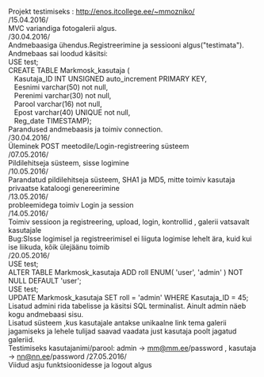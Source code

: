 Projekt testimiseks : <a style='color blue;' href=http://enos.itcollege.ee/~mmozniko/index.php>http://enos.itcollege.ee/~mmozniko/</a><br />
/15.04.2016/<br />
MVC variandiga fotogalerii algus.<br />
/30.04.2016/<br />
Andmebaasiga ühendus.Registreerimine ja sessiooni algus("testimata").<br />
Andmebaas sai loodud käsitsi:<br />
USE test;<br />
CREATE TABLE Markmosk_kasutaja (<br />
&nbsp;&nbsp;&nbsp;Kasutaja_ID INT UNSIGNED auto_increment PRIMARY KEY,<br />
&nbsp;&nbsp;&nbsp;Eesnimi varchar(50) not null,<br />
&nbsp;&nbsp;&nbsp;Perenimi varchar(30) not null, <br />
&nbsp;&nbsp;&nbsp;Parool varchar(16) not null, <br />
&nbsp;&nbsp;&nbsp;Epost varchar(40) UNIQUE not null,<br /> 
&nbsp;&nbsp;&nbsp;Reg_date TIMESTAMP);<br />
Parandused andmebaasis ja toimiv connection. <br />
/30.04.2016/<br />
Üleminek POST meetodile/Login-registreering süsteem<br />
/07.05.2016/<br />
Pildilehitseja süsteem, sisse logimine<br />
/10.05.2016/<br />
Parandatud pildilehitseja süsteem, SHA1 ja MD5, mitte toimiv kasutaja privaatse kataloogi genereerimine<br />
/13.05.2016/<br />
probleemidega toimiv Login ja session <br />
/14.05.2016/<br />
Toimiv sessioon ja registreering, upload, login, kontrollid , galerii vatsavalt kasutajale<br />
Bug:SIsse logimisel ja registreerimisel ei liiguta logimise lehelt ära, kuid kui ise liikuda, kõik ülejäänu toimib<br />
/20.05.2016/<br />
USE test;<br />
ALTER TABLE Markmosk_kasutaja ADD roll ENUM( 'user', 'admin' ) NOT NULL DEFAULT 'user';<br />
USE test;<br />
UPDATE Markmosk_kasutaja SET roll = 'admin' WHERE Kasutaja_ID = 45;<br />
Lisatud admini rida tabelisse ja käsitsi SQL terminalist. Ainult admin näeb kogu andmebaasi sisu.<br />
Lisatud süsteem ,kus kasutajale antakse unikaalne link tema galerii jagamiseks ja lehele tulijad saavad vaadata just kasutaja poolt jagatud galeriid.<br />
Testimiseks kasutajanimi/parool: admin -> mm@mm.ee/password ,  kasutaja -> nn@nn.ee/password
/27.05.2016/<br />
Viidud asju funktsioonidesse ja logout algus<br />